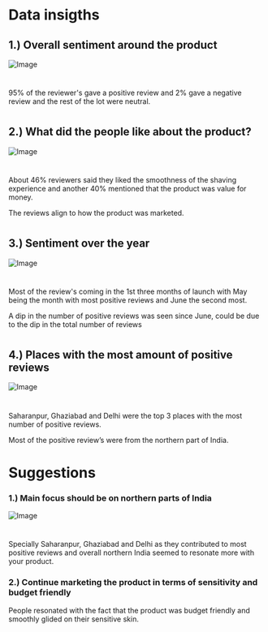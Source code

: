 # Data insigths 

## 1.) Overall sentiment around the product

![Image](https://github.com/user-attachments/assets/b70b22ba-d371-4c25-b849-fcf0fd4bf6cf)
# 
95% of the reviewer's gave a positive review and 2% gave a negative review and the rest of the lot were neutral.
#

## 2.) What did the people like about the product?

![Image](https://github.com/user-attachments/assets/90f50e56-53c3-42b9-af29-a05510bb15f6)
# 
About 46% reviewers said they liked the smoothness of the shaving experience and 
another 40% mentioned that the product was value for money.

The reviews align to how the product was marketed.
#

## 3.) Sentiment over the year 

![Image](https://github.com/user-attachments/assets/cb529905-4e44-4295-9e19-38fb8f51849b)
# 
Most of the review's coming in the 1st three months of launch with May being the month with most positive reviews and June the second most. 

A dip in the number of positive reviews was seen since June, could be due to the dip in the total number of reviews
#

## 4.) Places with the most amount of positive reviews

![Image](https://github.com/user-attachments/assets/b9adc3f1-0f3f-4963-85aa-da95a8e1e5cb)
# 
Saharanpur, Ghaziabad and Delhi were the top 3 places with the most number of positive reviews. 

Most of the positive review’s  were from the northern part of India. 
#

# Suggestions

### 1.) Main focus should be on northern parts of India

![Image](https://github.com/user-attachments/assets/b8779776-2bed-4635-af6f-9a6faf50b5b1)
# 

Specially Saharanpur, Ghaziabad and Delhi as they contributed to most positive reviews and overall northern India seemed to resonate more with your product.

### 2.) Continue marketing the product in terms of sensitivity and budget friendly

People resonated with the fact that the product was budget friendly and smoothly glided on their sensitive skin.

